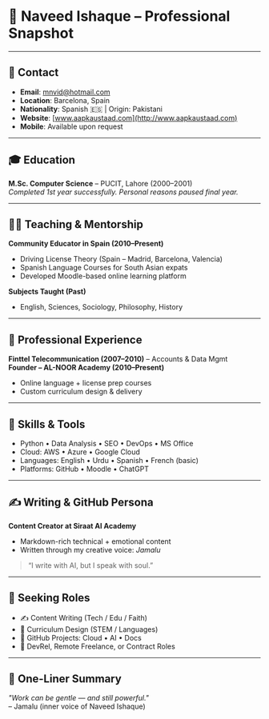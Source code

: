 
# 📄 Naveed Ishaque – Professional Snapshot

---

## 📇 Contact  
- **Email**: mnvid@hotmail.com  
- **Location**: Barcelona, Spain  
- **Nationality**: Spanish 🇪🇸 | Origin: Pakistani  
- **Website**: [www.aapkaustaad.com](http://www.aapkaustaad.com)  
- **Mobile**: Available upon request  

---

## 🎓 Education  
**M.Sc. Computer Science** – PUCIT, Lahore (2000–2001)  
_Completed 1st year successfully. Personal reasons paused final year._

---

## 👨‍🏫 Teaching & Mentorship  
**Community Educator in Spain (2010–Present)**  
- Driving License Theory (Spain – Madrid, Barcelona, Valencia)  
- Spanish Language Courses for South Asian expats  
- Developed Moodle-based online learning platform  

**Subjects Taught (Past)**  
- English, Sciences, Sociology, Philosophy, History  

---

## 💼 Professional Experience  
**Finttel Telecommunication (2007–2010)** – Accounts & Data Mgmt  
**Founder – AL-NOOR Academy (2010–Present)**  
- Online language + license prep courses  
- Custom curriculum design & delivery  

---

## 🧠 Skills & Tools  
- Python • Data Analysis • SEO • DevOps • MS Office  
- Cloud: AWS • Azure • Google Cloud  
- Languages: English • Urdu • Spanish • French (basic)  
- Platforms: GitHub • Moodle • ChatGPT  

---

## ✍️ Writing & GitHub Persona  
**Content Creator at Siraat AI Academy**  
- Markdown-rich technical + emotional content  
- Written through my creative voice: _Jamalu_  
> “I write with AI, but I speak with soul.”

---

## 🚀 Seeking Roles  
- ✍️ Content Writing (Tech / Edu / Faith)  
- 📘 Curriculum Design (STEM / Languages)  
- 🤖 GitHub Projects: Cloud • AI • Docs  
- 💬 DevRel, Remote Freelance, or Contract Roles  

---

## 💬 One-Liner Summary  
_"Work can be gentle — and still powerful."_  
– Jamalu (inner voice of Naveed Ishaque)

